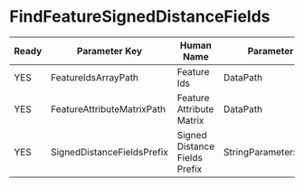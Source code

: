 # FindFeatureSignedDistanceFields

| Ready | Parameter Key | Human Name | Parameter Type | Parameter Class |
|-------|---------------|------------|-----------------|----------------|
| YES | FeatureIdsArrayPath | Feature Ids | DataPath | ArraySelectionParameter |
| YES | FeatureAttributeMatrixPath | Feature Attribute Matrix | DataPath | DataGroupSelectionParameter |
| YES | SignedDistanceFieldsPrefix | Signed Distance Fields Prefix | StringParameter::ValueType | StringParameter |
